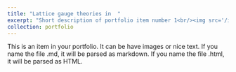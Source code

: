 ```yaml
---
title: "Lattice gauge theories in  "
excerpt: "Short description of portfolio item number 1<br/><img src='/images/z2_phase_diag.jpg'>"
collection: portfolio
---
```


This is an item in your portfolio. It can be have images or nice text. If you name the file .md, it will be parsed as markdown. If you name the file .html, it will be parsed as HTML.
